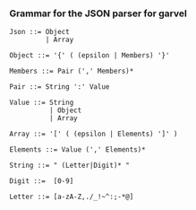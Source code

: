### Grammar for the JSON parser for garvel

```
Json ::= Object
         | Array
```

```
Object ::= '{' ( (epsilon | Members) '}' 
```

```
Members ::= Pair (',' Members)*
```

```
Pair ::= String ':' Value
```

```
Value ::= String
          | Object
          | Array
```          

```
Array ::= '[' ( (epsilon | Elements) ']' )
```

```
Elements ::= Value (',' Elements)*
```

```
String ::= " (Letter|Digit)* "
```

```
Digit ::=  [0-9]
```

```
Letter ::= [a-zA-Z,./_!~^:;-*@]
```
          
